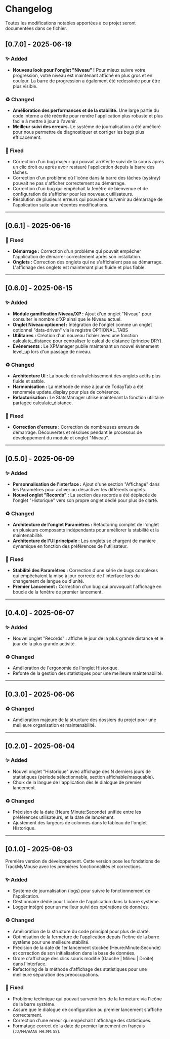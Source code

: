 # Changelog

Toutes les modifications notables apportées à ce projet seront documentées dans ce fichier.

## [0.7.0] - 2025-06-19

### ✨ Added
- **Nouveau look pour l'onglet "Niveau" !** Pour mieux suivre votre progression, votre niveau est maintenant affiché en plus gros et en couleur. La barre de progression a également été redessinée pour être plus visible.

### ♻️ Changed
- **Amélioration des performances et de la stabilité.** Une large partie du code interne a été réécrite pour rendre l'application plus robuste et plus facile à mettre à jour à l'avenir.
- **Meilleur suivi des erreurs.** Le système de journalisation a été amélioré pour nous permettre de diagnostiquer et corriger les bugs plus efficacement.

### 🐛 Fixed
- Correction d'un bug majeur qui pouvait arrêter le suivi de la souris après un clic droit ou après avoir restauré l'application depuis la barre des tâches.
- Correction d'un problème où l'icône dans la barre des tâches (systray) pouvait ne pas s'afficher correctement au démarrage.
- Correction d'un bug qui empêchait la fenêtre de bienvenue et de configuration de s'afficher pour les nouveaux utilisateurs.
- Résolution de plusieurs erreurs qui pouvaient survenir au démarrage de l'application suite aux récentes modifications.

---

## [0.6.1] - 2025-06-16

### 🐛 Fixed
- **Démarrage :** Correction d'un problème qui pouvait empêcher l'application de démarrer correctement après son installation.
- **Onglets :** Correction des onglets qui ne s'affichaient pas au démarrage. L'affichage des onglets est maintenant plus fluide et plus fiable.

---

## [0.6.0] - 2025-06-15

### ✨ Added
- **Module gamification Niveau/XP :** Ajout d'un onglet "Niveau" pour consulter le nombre d'XP ainsi que le Niveau actuel.
- **Onglet Niveau optionnel :** Intégration de l'onglet comme un onglet optionnel "data-driven" via le registre OPTIONAL_TABS
- **Utilitaires :** Création d'un nouveau fichier avec une fonction calculate_distance pour centraliser le calcul de distance (principe DRY).
- **Evénements :** Le XPManager publie maintenant un nouvel événement level_up lors d'un passage de niveau.

### ♻️ Changed
- **Architecture UI :** La boucle de rafraîchissement des onglets actifs plus fluide et satble.
- **Harmonisation :** La méthode de mise à jour de TodayTab a été renommée update_display pour plus de cohérence.
- **Refactorisation :** Le StatsManager utilise maintenant la fonction utilitaire partagée calculate_distance.

### 🐛 Fixed
- **Correction d'erreurs :** Correction de nombreuses erreurs de démarrage. Découvertes et résolues pendant le processus de développement du module et onglet "Niveau".

---

## [0.5.0] - 2025-06-09

### ✨ Added
- **Personnalisation de l'interface :** Ajout d'une section "Affichage" dans les Paramètres pour activer ou désactiver les différents onglets.
- **Nouvel onglet "Records" :** La section des records a été déplacée de l'onglet "Historique" vers son propre onglet dédié pour plus de clarté.

### ♻️ Changed
- **Architecture de l'onglet Paramètres :** Refactoring complet de l'onglet en plusieurs composants indépendants pour améliorer la stabilité et la maintenabilité.
- **Architecture de l'UI principale :** Les onglets se chargent de manière dynamique en fonction des préférences de l'utilisateur.

### 🐛 Fixed
- **Stabilité des Paramètres :** Correction d'une série de bugs complexes qui empêchaient la mise à jour correcte de l'interface lors du changement de langue ou d'unité.
- **Premier Lancement :** Correction d'un bug qui provoquait l'affichage en boucle de la fenêtre de premier lancement.

---

## [0.4.0] - 2025-06-07

### ✨ Added
- Nouvel onglet "Records" : affiche le jour de la plus grande distance et le jour de la plus grande activité.

### ♻️ Changed
- Amélioration de l'ergonomie de l'onglet Historique.
- Refonte de la gestion des statistiques pour une meilleure maintenabilité.

---

## [0.3.0] - 2025-06-06

### ♻️ Changed
- Amélioration majeure de la structure des dossiers du projet pour une meilleure organisation et maintenabilité.

---

## [0.2.0] - 2025-06-04

### ✨ Added
- Nouvel onglet "Historique" avec affichage des N derniers jours de statistiques (période sélectionnable, section affichable/masquable).
- Choix de la langue de l'application dès le dialogue de premier lancement.

### ♻️ Changed
- Précision de la date (Heure:Minute:Seconde) unifiée entre les préférences utilisateurs, et la date de lancement.
- Ajustement des largeurs de colonnes dans le tableau de l'onglet Historique.

---

## [0.1.0] - 2025-06-03 
Première version de développement. Cette version pose les fondations de TrackMyMouse avec les premières fonctionnalités et corrections.

### ✨ Added
- Système de journalisation (logs) pour suivre le fonctionnement de l'application.
- Gestionnaire dédié pour l'icône de l'application dans la barre système.
- Logger intégré pour un meilleur suivi des opérations de données.

### ♻️ Changed
- Amélioration de la structure du code principal pour plus de clarté.
- Optimisation de la fermeture de l'application depuis l'icône de la barre système pour une meilleure stabilité.
- Précision de la date de 1er lancement stockée (Heure:Minute:Seconde) et correction de son initialisation dans la base de données.
- Ordre d'affichage des clics souris modifié (Gauche | Milieu | Droite) dans l'interface.
- Refactoring de la méthode d'affichage des statistiques pour une meilleure séparation des préoccupations.

### 🐛 Fixed
- Problème technique qui pouvait survenir lors de la fermeture via l'icône de la barre système.
- Assure que le dialogue de configuration au premier lancement s'affiche correctement.
- Correction d'une erreur qui empêchait l'affichage des statistiques.
- Formatage correct de la date de premier lancement en français (`JJ/MM/AAAA HH:MM:SS`).